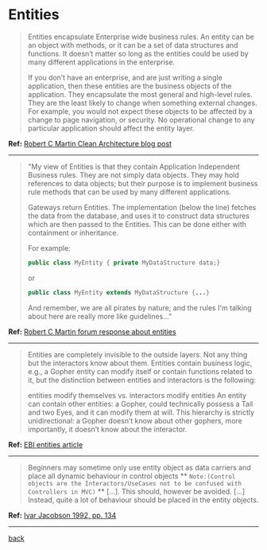 ﻿---
layout: default
---
# Entities

>Entities encapsulate Enterprise wide business rules. An entity can be an object with methods, or it can be a set of data structures and functions. It doesn’t matter so long as the entities could be used by many different applications in the enterprise.
>
>If you don’t have an enterprise, and are just writing a single application, then these entities are the business objects of the application. They encapsulate the most general and high-level rules. They are the least likely to change when something external changes. For example, you would not expect these objects to be affected by a change to page navigation, or security. No operational change to any particular application should affect the entity layer.

**Ref:** [Robert C Martin Clean Architecture blog post](https://8thlight.com/blog/uncle-bob/2012/08/13/the-clean-architecture.html "Clean Architecture")

---


>"My view of Entities is that they contain Application Independent Business rules.  They are not simply data objects.  They may hold references to data objects; but their purpose is to implement business rule methods that can be used by many different applications.
>
>Gateways return Entities.  The implementation (below the line) fetches the data from the database, and uses it to construct data structures which are then passed to the Entities.  This can be done either with containment or inheritance.
>
>For example:  
> ```java
> public class MyEntity { private MyDataStructure data;}
> ```
>or
> ```java
>public class MyEntity extends MyDataStructure {...}
> ```
>And remember, we are all pirates by nature; and the rules I'm talking about here are really more like guidelines..."

**Ref:** [Robert C Martin forum response about entities](https://groups.google.com/forum/#!topic/clean-code-discussion/mvP_NR2MUPc "Robert C Martin forum response")

---


>Entities are completely invisible to the outside layers. Not any thing but the interactors know about them. Entities contain business logic, e.g., a Gopher entity can modify itself or contain functions related to it, but the distinction between entities and interactors is the following:
>
>entities modify themselves vs.
>interactors modify entities
>An entity can contain other entities: a Gopher, could technically possess a Tail and two Eyes, and it can modify them at will. This hierarchy is strictly unidirectional: a Gopher doesn’t know about other gophers, more importantly, it doesn’t know about the interactor.

**Ref:** [EBI entities article](http://ebi.readthedocs.io/en/latest/core.html#entities "EBI entities article")

---


>Beginners may sometime only use entity object as data carriers and place all dynamic behaviour in control objects ** `Note:(Control objects are the Interactors/UseCases not to be confused with Controllers in MVC)` ** […]. This should, however be avoided. […] Instead, quite a lot of behaviour should be placed in the entity objects.
>

**Ref:** [Ivar Jacobson 1992, pp. 134](https://www.goodreads.com/book/show/296981.Object_Oriented_Software_Engineering "Object-Oriented Software Engineering")

---

[back](./)